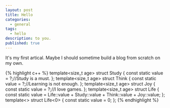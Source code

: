 ```yaml
---
layout: post
title: Hello
categories:
  - general
tags:
  - hello
description: to you.
published: true
---
```

It's my first artical. 
Maybe I should sometime build a blog from scratch on my own.

{% highlight c++ %}
template<size_t age>
struct Study {
   const static value = ?;//Study is a must.
};
template<size_t age>
struct Think {
   const static value = ?;//Learning is not enough.
};
template<size_t age>
struct Joy {
   const static value = ?;//I love games.
};
template<size_t age>
struct Life {
   const static value = Life<age-1>::value + Study<age>::value + Think<age>::value + Joy<age>::value;
};
template<>
struct Life<0> {
   const static value = 0;
};
{% endhighlight %}
